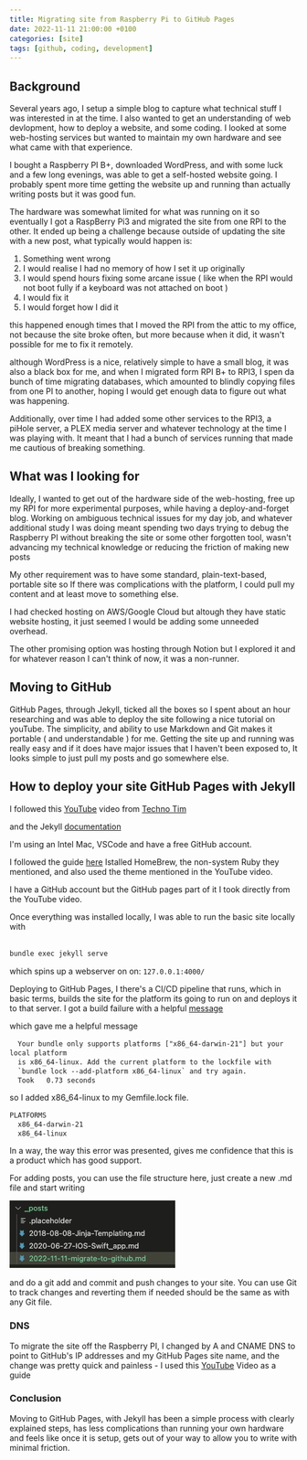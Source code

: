 ```yaml
---
title: Migrating site from Raspberry Pi to GitHub Pages
date: 2022-11-11 21:00:00 +0100
categories: [site]
tags: [github, coding, development]
---
```



## Background

Several years ago, I setup a simple blog to capture what technical stuff I was interested in at the time. I also wanted to get an understanding of web devlopment, how to deploy a website, and some coding. I looked at some web-hosting services but wanted to maintain my own hardware and see what came with that experience.

I bought a Raspberry PI B+, downloaded WordPress, and with some luck and a few long evenings, was able to get a self-hosted website going. I probably spent more time getting the website up and running than actually writing posts but it was good fun. 

The hardware was somewhat limited for what was running on it so eventually I got a RaspBerry Pi3 and migrated the site from one RPI to the other. It ended up being a challenge because outside of updating the site with a new post, what typically would happen is:

1. Something went wrong
2. I would realise I had no memory of how I set it up originally
3. I would spend hours fixing some arcane issue ( like when the RPI would not boot fully if a keyboard was not attached on boot )
4. I would fix it
5. I would forget how I did it

this happened enough times that I moved the RPI from the attic to my office, not because the site broke often, but more because when it did, it wasn't possible for me to fix it remotely.

although WordPress is a nice, relatively simple to have a small blog, it was also a black box for me, and when I migrated form RPI B+ to RPI3, I spen da bunch of time migrating databases, which amounted to blindly copying files from one PI to another, hoping I would get enough data to figure out what was happening.


Additionally, over time I had added some other services to the RPI3, a piHole server, a PLEX media server and whatever technology at the time I was playing with. It meant that I had a bunch of services running that made me cautious of breaking something.


## What was I looking for

Ideally, I wanted to get out of the hardware side of the web-hosting, free up my RPI for more experimental purposes, while having a deploy-and-forget blog. Working on ambiguous technical issues for my day job, and whatever additional study I was doing meant spending two days trying to debug the Raspberry PI without breaking the site or some other forgotten tool, wasn't advancing my technical knowledge or reducing the friction of making new posts


My other requirement was to have some standard, plain-text-based, portable site so If there was complications with the platform, I could pull my content and at least move to something else.

I had checked hosting on AWS/Google Cloud but altough they have static website hosting, it just seemed I would be adding some unneeded overhead.

The other promising option was hosting through Notion but I explored it and for whatever reason I can't think of now, it was a non-runner.

## Moving to GitHub

GitHub Pages, through Jekyll,  ticked all the boxes so I spent about an hour researching and was able to deploy the site following a nice tutorial on youTube. The simplicity, and ability to use Markdown and Git makes it portable ( and understandable ) for me. Getting the site up and running was really easy and if it does have major issues that I haven't been exposed to, It looks simple to just pull my posts and go somewhere else.


## How to deploy your site GitHub Pages with Jekyll

I followed this  <a href="https://www.youtube.com/watch?v=F8iOU1ci19Q" target="_blank">YouTube</a>  video from  <a href="https://www.youtube.com/c/TechnoTimLive" target="_blank">Techno Tim</a>

and the Jekyll  <a href="https://jekyllrb.com/docs/installation/macos/" target="_blank">documentation</a>

I'm using an Intel Mac, VSCode and have a free GitHub account.

I followed the guide <a href="https://jekyllrb.com/docs/installation/macos/" target="_blank">here</a>
Istalled HomeBrew, the non-system Ruby they mentioned, and also used the theme mentioned in the YouTube video.

I have a GitHub account but the GitHub pages part of it I took directly from the YouTube video.

Once everything was installed locally, I was able to run the basic site locally with

```bash

bundle exec jekyll serve

```
which spins up a webserver on on: ```127.0.0.1:4000/```

Deploying to GitHub Pages, I there's a CI/CD pipeline that runs, which in basic terms, builds the site for the platform its going to run on and deploys it to that server. I got a build failure with a helpful <a href="https://github.com/seamusoconnor/seamusoconnor.github.io/actions/runs/3349608580/jobs/5549782019#step:4:34" target="_blank">message</a>   

which gave me a helpful message

```log
  Your bundle only supports platforms ["x86_64-darwin-21"] but your local platform
  is x86_64-linux. Add the current platform to the lockfile with
  `bundle lock --add-platform x86_64-linux` and try again.
  Took   0.73 seconds
```

so I added x86_64-linux to my Gemfile.lock file.
``` 
PLATFORMS
  x86_64-darwin-21
  x86_64-linux
```

In a way, the way this error was presented, gives me confidence that this is a product which has good support.


For adding posts, you can use the file structure here, just create a new .md file and start writing

![Posts](/assets/images/2022-11-11-migrate-to-github/posts1.png)

and do a git add and commit and push changes to your site. You can use Git to track changes and reverting them if needed should be the same as with any Git file.



### DNS

To migrate the site off the Raspberry PI, I changed by A and CNAME DNS to point to GitHub's IP addresses and my GitHub Pages site name, and the change was pretty quick and painless - I used this <a href="https://www.youtube.com/watch?v=EX4w9hsduNA" target="_blank">YouTube</a> Video  as a guide 


### Conclusion

Moving to GitHub Pages, with Jekyll has been a simple process with clearly explained steps, has less complications than running your own hardware and feels like once it is setup, gets out of your way to allow you to write with minimal friction.



